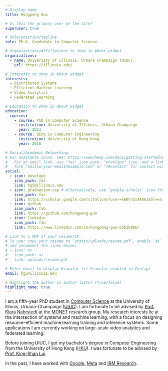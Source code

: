 ```yaml
---
# Display name
title: Hongpeng Guo

# Is this the primary user of the site?
superuser: true

# Role/position/tagline
role: Ph.D. Candidate in Computer Science

# Organizations/Affiliations to show in About widget
organizations:
  - name: University of Illinois, Urbana Champaign (UIUC)
    url: https://illinois.edu/

# Interests to show in About widget
interests:
  - Distributed Systems
  - Efficient Machine Learning
  - Video Analytics
  - Federated Learning

# Education to show in About widget
education:
  courses:
    - course: PhD in Computer Science
      institution: University of Illinois, Urbana Champaign
      year: 2023
    - course: BEng in Computer Engineering
      institution: University of Hong Kong
      year: 2018

# Social/Academic Networking
# For available icons, see: https://wowchemy.com/docs/getting-started/page-builder/#icons
#   For an email link, use "fas" icon pack, "envelope" icon, and a link in the
#   form "mailto:your-email@example.com" or "/#contact" for contact widget.
social:
  - icon: envelope
    icon_pack: fas
    link: hg5@illinois.edu
  - icon: graduation-cap # Alternatively, use `google-scholar` icon from `ai` icon pack
    icon_pack: fas
    link: https://scholar.google.com/citations?user=kW0hrZsAAAAJ&hl=en
  - icon: github
    icon_pack: fab
    link: https://github.com/hongpeng-guo
  - icon: linkedin
    icon_pack: fab
    link: https://www.linkedin.com/in/hongpeng-guo-5bb2b8b6/

# Link to a PDF of your resume/CV.
# To use: copy your resume to `static/uploads/resume.pdf`, enable `ai` icons in `params.toml`,
# and uncomment the lines below.
# - icon: cv
#   icon_pack: ai
#   link: uploads/resume.pdf

# Enter email to display Gravatar (if Gravatar enabled in Config)
email: hg5@illinois.edu

# Highlight the author in author lists? (true/false)
highlight_name: true
---
```


I am a fifth-year PhD student in [Computer Science](https://cs.illinois.edu/) at the University of Illinois, Urbana-Champaign ([UIUC](https://illinois.edu/)). I am fortunate to be advised by [Prof. Klara Nahrstedt](https://monet.cs.illinois.edu/people/klara/) at the [MONET](https://monet.cs.illinois.edu/) research group. My research interests lie at the intersection of systems and machine learning, with a focus on designing resource-efficient machine learning training and inference systems. Some applications I am currently working on large-scale video analytics and federated learning.

Before joining UIUC, I got my bachelor’s degree in Computer Engineering from the University of Hong Kong ([HKU](https://hku.hk/)). I was fortunate to be advised by [Prof. King-Shan Lui](https://www.eee.hku.hk/people/kslui/).

In the past, I have worked with [Google](https://about.google/), [Meta](https://about.meta.com/) and [IBM Research](https://research.ibm.com/).

